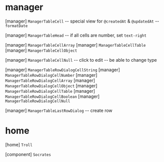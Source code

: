 # manager

[manager] `ManagerTableCell` -- special view for `@createdAt` & `@updatedAt` -- `formatDate`

[manager] `ManagerTableHead` -- if all cells are number, set `text-right`

[manager] `ManagerTableCellArray`
[manager] `ManagerTableCellTable`
[manager] `ManagerTableCellObject`

[manager] `ManagerTableCellNull` -- click to edit -- be able to change type

[manager] `ManagerTableRowDialogCellString`
[manager] `ManagerTableRowDialogCellNumber`
[manager] `ManagerTableRowDialogCellArray`
[manager] `ManagerTableRowDialogCellObject`
[manager] `ManagerTableRowDialogCellTable`
[manager] `ManagerTableRowDialogCellBoolean`
[manager] `ManagerTableRowDialogCellNull`

[manager] `ManagerTableLastRowDialog` -- create row

# home

[home] `Troll`

[component] `Socrates`
